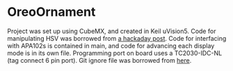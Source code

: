 # OreoOrnament

Project was set up using CubeMX, and created in Keil uVision5. Code for manipulating HSV was borrowed from [a hackaday post](https://hackaday.com/2018/06/18/buttery-smooth-fades-with-the-power-of-hsv/). Code for interfacing with APA102s is contained in main, and code for advancing each display mode is in its own file. Programming port on board uses a TC2030-IDC-NL (tag connect 6 pin port). Git ignore file was borrowed from [here](https://github.com/mrshrdlu/gitignore-keil).
